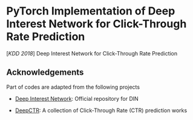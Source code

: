 # PyTorch Implementation of Deep Interest Network for Click-Through Rate Prediction

[*KDD 2018*] Deep Interest Network for Click-Through Rate Prediction

## Acknowledgements

Part of codes are adapted from the following projects

* [Deep Interest Network](https://github.com/zhougr1993/DeepInterestNetwork): Official repository for DIN

* [DeepCTR](https://github.com/shenweichen/DeepCTR): A collection of Click-Through Rate (CTR) prediction works
